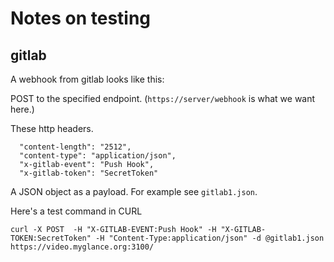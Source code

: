 # Notes on testing

## gitlab

A webhook from gitlab looks like this:

POST to the specified endpoint.  (`https://server/webhook` is what we want here.)

These http headers.

      "content-length": "2512",
      "content-type": "application/json",
      "x-gitlab-event": "Push Hook",
      "x-gitlab-token": "SecretToken"
   
A JSON object as a payload. For example see `gitlab1.json`.

Here's a test command in CURL
```
curl -X POST  -H "X-GITLAB-EVENT:Push Hook" -H "X-GITLAB-TOKEN:SecretToken" -H "Content-Type:application/json" -d @gitlab1.json https://video.myglance.org:3100/
```

